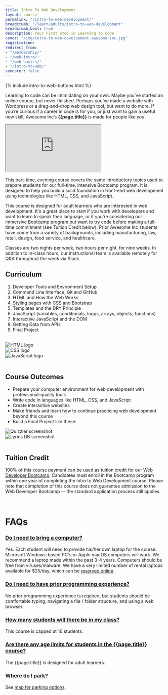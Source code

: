```yaml
---
title: Intro To Web Development
layout: course
permalink: "/intro-to-web-development/"
breadcrumb: "/learn/adults/intro-to-web-development"
breadcrumb_bool: true
description: Your First Step in Learning To Code
cover: "/img/intro-to-web-development-awesome-inc.jpg"
registration: 
redirect_from:
- "/membership/"
- "/web-intro/"
- "/web-basics/"
- "/intro-to-web/"
semester: false
---
```


{% include intro-to-web-buttons.html %}

Learning to code can be intimidating on your own. Maybe you’ve started an online course, but never finished. Perhaps you’ve made a website with Wordpress or a drag-and-drop web design tool, but want to do more. If you’re curious if a career in code is for you, or just want to gain a useful new skill, Awesome Inc’s **{{page.title}}** is made for people like you.

<div class="embed-responsive embed-responsive-16by9"><iframe class="embed-responsive-item" src="https://www.youtube.com/embed/8IryuzzI2DA?rel=0&amp;controls=0"></iframe></div>

This part-time, evening course covers the same introductory topics used to prepare students for our full-time, intensive Bootcamp program. It is designed to help you build a solid foundation in front-end web development using technologies like HTML, CSS, and JavaScript.

This course is designed for adult learners who are interested in web development. It's a great place to start if you work with developers and want to learn to speak their language, or if you're considering our immersive Bootcamp program but want to try code before making a full-time commitment (see Tuition Credit below). Prior Awesome Inc students have come from a variety of backgrounds, including manufacturing, law, retail, design, food service, and healthcare.

Classes are two nights per week, two hours per night, for nine weeks. In addition to in-class hours, our instructional team is available remotely for Q&A throughout the week via Slack.

## Curriculum

1. Developer Tools and Environment Setup
2. Command Line Interface, Git and GitHub
3. HTML and How the Web Works
4. Styling pages with CSS and Bootstrap
5. Templates and the DRY Principle
6. JavaScript (variables, conditionals, loops, arrays, objects, functions)
7. Interactive JavaScript and the DOM
8. Getting Data from APIs
9. Final Project

<br>

<div class="row">
  <div class="col-xs-4"><img src="/images/aincu/logos/logo-html.png" alt="HTML logo" class="img-responsive center-block"></div>
  <div class="col-xs-4"><img src="/images/aincu/logos/logo-css.png" alt="CSS logo" class="img-responsive center-block"></div>
  <div class="col-xs-4"><img src="/images/aincu/logos/logo-js.png" alt="JavaScript logo" class="img-responsive center-block"></div>
</div>

<br>

## Course Outcomes

- Prepare your computer environment for web development with professional-quality tools
- Write code in languages like HTML, CSS, and JavaScript
- Create interactive websites
- Make friends and learn how to continue practicing web development beyond this course
- Build a Final Project like these:

<div class="row">
  <div class="col-xs-6"><img src="/images/aincu/quizzler-intro-web-project.gif" alt="Quizzler screenshot" title="Quiz game, student project from Intro to Web class, made with JavaScript and APIs" class="img-responsive center-block img-thumbnail"></div>
  <div class="col-xs-6"><img src="/images/aincu/lyricsdb-intro-web-project.gif" alt="Lyrics DB screenshot" title="Find lyrics to songs, student project from Intro to Web class, made with JavaScript and APIs" class="img-responsive center-block img-thumbnail"></div>
</div>
<br>

## Tuition Credit

100% of this course payment can be used as tuition credit for our [Web Developer Bootcamp](/bootcamp/). Candidates must enroll in the Bootcamp program within one year of completing the Intro to Web Development course. Please note that completion of this course does not guarantee admission to the Web Developer Bootcamp -- the standard application process still applies.

<br>

<div> <!-- container?-->
    <h1 style="font-weight:bold;">FAQs</h1>
    <div class="panel-group" id="accordion" role="tablist" aria-multiselectable="true">
      <div class="panel panel-default"> <!-- QUESTION 1 -->
        <div class="panel-heading" role="tab" id="headingOne">
          <h4 class="panel-title">
            <a role="button" data-toggle="collapse" data-parent="#accordion" href="#collapseOne" aria-expanded="true" aria-controls="collapseOne">
              <h3>Do I need to bring a computer?</h3>
            </a>
          </h4>
        </div>
<div id="collapseOne" class="panel-collapse collapse in" role="tabpanel" aria-labelledby="headingOne">
<div class="panel-body">
<p>Yes. Each student will need to provide his/her own laptop for the course. Microsoft Windows-based PC's or Apple macOS computers will work. We recommend a laptop made within the past 3-4 years. Computers should be free from viruses/malware. We have a very limited number of rental laptops available for $25/day, which can be <a href="https://squareup.com/market/awesome-inc/laptop-rental/">reserved online</a>.</p>
</div></div>
<div class="panel panel-default"> <!-- QUESTION 2 -->
    <div class="panel-heading" role="tab" id="headingTwo">
    <h4 class="panel-title">
    <a class="collapsed" role="button" data-toggle="collapse" data-parent="#accordion" href="#collapseTwo" aria-expanded="false" aria-controls="collapseTwo">
    <h3>Do I need to have prior programming experience?</h3>
  </a>
</h4>
</div>
<div id="collapseTwo" class="panel-collapse collapse" role="tabpanel" aria-labelledby="headingTwo">
  <div class="panel-body">
    <p>No prior programming experience is required, but students should be comfortable typing, navigating a file / folder structure, and using a web browser.</p>
  </div>
</div>
</div>
<div class="panel panel-default"> <!-- QUESTION 3 -->
  <div class="panel-heading" role="tab" id="headingThree">
    <h4 class="panel-title">
      <a class="collapsed" role="button" data-toggle="collapse" data-parent="#accordion" href="#collapseThree" aria-expanded="false" aria-controls="collapseThree">
        <h3>How many students will there be in my class?</h3>
      </a>
    </h4>
  </div>
  <div id="collapseThree" class="panel-collapse collapse" role="tabpanel" aria-labelledby="headingThree">
    <div class="panel-body">
      <p>This course is capped at 16 students.</p>
    </div>
  </div>
</div>
<div class="panel panel-default"> <!-- QUESTION 4 -->
  <div class="panel-heading" role="tab" id="headingFour">
    <h4 class="panel-title">
      <a class="collapsed" role="button" data-toggle="collapse" data-parent="#accordion" href="#collapseFour" aria-expanded="false" aria-controls="collapseFour">
        <h3>Are there any age limits for students in the {{page.title}} course?</h3>
      </a>
    </h4>
  </div>
  <div id="collapseFour" class="panel-collapse collapse" role="tabpanel" aria-labelledby="headingFour">
    <div class="panel-body">
      <p>The {{page.title}} is designed for adult learners.</p>
    </div>
  </div>
</div>
<div class="panel panel-default"> <!-- QUESTION 5 -->
  <div class="panel-heading" role="tab" id="headingFive">
    <h4 class="panel-title">
      <a class="collapsed" role="button" data-toggle="collapse" data-parent="#accordion" href="#collapseFive" aria-expanded="false" aria-controls="collapseFive">
        <h3>Where do I park?</h3>
      </a>
    </h4>
  </div>
  <div id="collapseFive" class="panel-collapse collapse" role="tabpanel" aria-labelledby="headingFive">
    <div class="panel-body">
      <p>See <a href="https://www.awesomeinc.org/parking/">map for parking options</a>.</p>
    </div>
  </div>
</div>
</div> <!-- panel-group -->
</div>
</div> <!-- /container -->


<!--Eventbrite generated ticket form widget-->
<div id="eventbrite-widget-container"></div>

<script src="https://www.eventbrite.com/static/widgets/eb_widgets.js"></script>

<script>
    var exampleCallback = function() {
        console.log('Order complete!');
    };

    window.EBWidgets.createWidget({
        // Required
        widgetType: 'checkout',
        eventId: '60544720890',
        iframeContainerId: 'eventbrite-widget-container',

        // Optional
        iframeContainerHeight: 506,  // Widget height in pixels. Defaults to a minimum of 425px if not provided
        onOrderComplete: exampleCallback  // Method called when an order has successfully completed
    });
</script>
